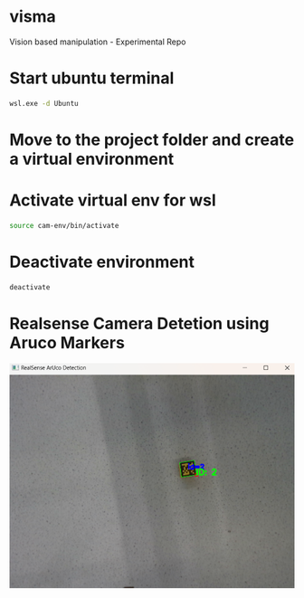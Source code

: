 # visma
Vision based manipulation - Experimental Repo

# Start ubuntu terminal
```bash
wsl.exe -d Ubuntu
```

# Move to the project folder and create a virtual environment
# Activate virtual env for wsl
```bash
source cam-env/bin/activate
```

# Deactivate environment
```bash
deactivate
```

# Realsense Camera Detetion using Aruco Markers

![alt text](image.png)